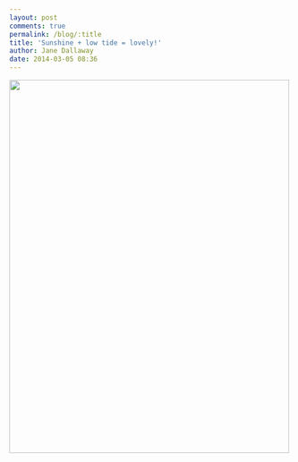 ```yaml
---
layout: post
comments: true
permalink: /blog/:title
title: 'Sunshine + low tide = lovely!'
author: Jane Dallaway
date: 2014-03-05 08:36
---
```


<div><a href="http://static.skitters.dallaway.com/tp_IMG_20140305_083604.JPG"><img src="http://static.skitters.dallaway.com/tp_thumb_IMG_20140305_083604.JPG" width="500" height="667"/></a></div>


  
      
